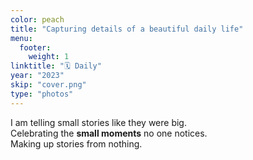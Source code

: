 ```yaml
---
color: peach
title: "Capturing details of a beautiful daily life"
menu:
  footer:
    weight: 1
linktitle: "🗓️ Daily"
year: "2023"
skip: "cover.png"
type: "photos"
---
```


I am telling small stories like they were big.  
Celebrating the **small moments** no one notices.  
Making up stories from nothing.  
